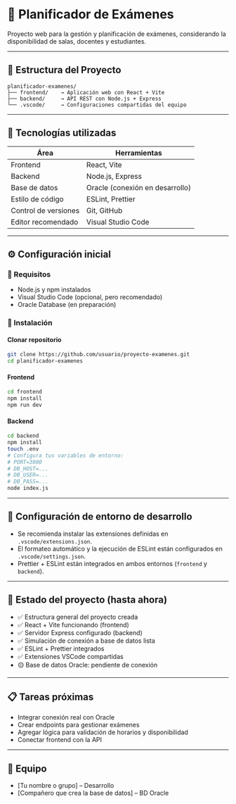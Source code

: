 # 📘 Planificador de Exámenes

Proyecto web para la gestión y planificación de exámenes, considerando la disponibilidad de salas, docentes y estudiantes.

---

## 🧱 Estructura del Proyecto

```
planificador-examenes/
├── frontend/    → Aplicación web con React + Vite
├── backend/     → API REST con Node.js + Express
└── .vscode/     → Configuraciones compartidas del equipo
```

---

## 🚀 Tecnologías utilizadas

| Área        | Herramientas                             |
|-------------|------------------------------------------|
| Frontend    | React, Vite                              |
| Backend     | Node.js, Express                         |
| Base de datos | Oracle (conexión en desarrollo)         |
| Estilo de código | ESLint, Prettier                     |
| Control de versiones | Git, GitHub                     |
| Editor recomendado | Visual Studio Code                |

---

## ⚙️ Configuración inicial

### 🔹 Requisitos
- Node.js y npm instalados
- Visual Studio Code (opcional, pero recomendado)
- Oracle Database (en preparación)

### 🔹 Instalación

#### Clonar repositorio

```bash
git clone https://github.com/usuario/proyecto-examenes.git
cd planificador-examenes
```

#### Frontend

```bash
cd frontend
npm install
npm run dev
```

#### Backend

```bash
cd backend
npm install
touch .env
# Configura tus variables de entorno:
# PORT=3000
# DB_HOST=...
# DB_USER=...
# DB_PASS=...
node index.js
```

---

## 🔧 Configuración de entorno de desarrollo

- Se recomienda instalar las extensiones definidas en `.vscode/extensions.json`.
- El formateo automático y la ejecución de ESLint están configurados en `.vscode/settings.json`.
- Prettier + ESLint están integrados en ambos entornos (`frontend` y `backend`).

---

## 📌 Estado del proyecto (hasta ahora)

- ✅ Estructura general del proyecto creada
- ✅ React + Vite funcionando (frontend)
- ✅ Servidor Express configurado (backend)
- ✅ Simulación de conexión a base de datos lista
- ✅ ESLint + Prettier integrados
- ✅ Extensiones VSCode compartidas
- 🟡 Base de datos Oracle: pendiente de conexión

---

## 📋 Tareas próximas

- Integrar conexión real con Oracle
- Crear endpoints para gestionar exámenes
- Agregar lógica para validación de horarios y disponibilidad
- Conectar frontend con la API

---

## 🤝 Equipo

- [Tu nombre o grupo] – Desarrollo
- [Compañero que crea la base de datos] – BD Oracle
